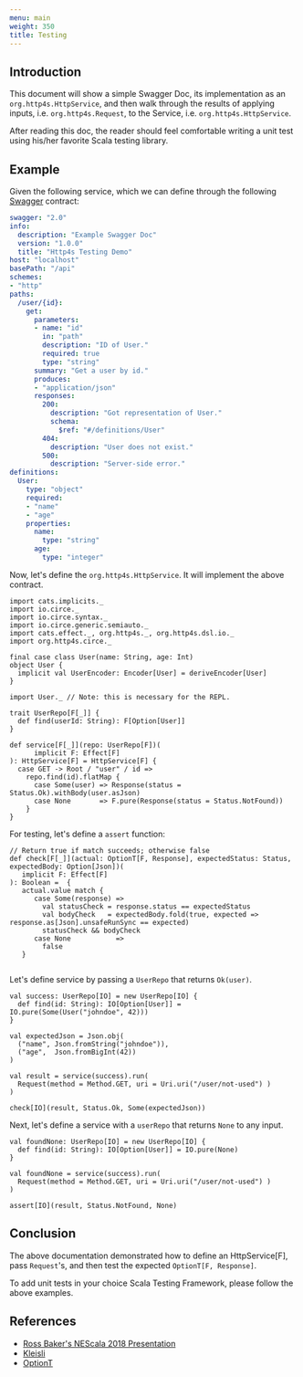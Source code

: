 ```yaml
---
menu: main
weight: 350
title: Testing
---
```


## Introduction

This document will show a simple Swagger Doc, its implementation as an `org.http4s.HttpService`, and then
walk through the results of applying inputs, i.e. `org.http4s.Request`, to the Service, i.e. `org.http4s.HttpService`.

After reading this doc, the reader should feel comfortable writing a unit test using his/her favorite Scala testing library.

## Example

Given the following service, which we can define through the following [Swagger](https://swagger.io/) contract:

```yaml
swagger: "2.0"
info:
  description: "Example Swagger Doc"
  version: "1.0.0"
  title: "Http4s Testing Demo"
host: "localhost"
basePath: "/api"
schemes:
- "http"
paths:
  /user/{id}:
    get:
      parameters:
      - name: "id"
        in: "path"
        description: "ID of User."
        required: true
        type: "string"    
      summary: "Get a user by id."
      produces:
      - "application/json"
      responses:
        200:
          description: "Got representation of User."
          schema:
            $ref: "#/definitions/User"
        404: 
          description: "User does not exist."
        500:
          description: "Server-side error."  
definitions:
  User:
    type: "object"
    required:
    - "name"
    - "age"
    properties:
      name:
        type: "string"
      age:
        type: "integer"
``` 

Now, let's define the `org.http4s.HttpService`. It will implement the above contract.

```tut:book
import cats.implicits._
import io.circe._
import io.circe.syntax._
import io.circe.generic.semiauto._
import cats.effect._, org.http4s._, org.http4s.dsl.io._
import org.http4s.circe._

final case class User(name: String, age: Int)
object User {
  implicit val UserEncoder: Encoder[User] = deriveEncoder[User]
}

import User._ // Note: this is necessary for the REPL.

trait UserRepo[F[_]] {
  def find(userId: String): F[Option[User]]
}

def service[F[_]](repo: UserRepo[F])(
      implicit F: Effect[F]
): HttpService[F] = HttpService[F] {
  case GET -> Root / "user" / id =>
    repo.find(id).flatMap {
      case Some(user) => Response(status = Status.Ok).withBody(user.asJson)
      case None       => F.pure(Response(status = Status.NotFound))
    }
}
```

For testing, let's define a `assert` function:

```tut:book
// Return true if match succeeds; otherwise false
def check[F[_]](actual: OptionT[F, Response], expectedStatus: Status, expectedBody: Option[Json])(
   implicit F: Effect[F]
): Boolean =  {
   actual.value match {
      case Some(response) => 
        val statusCheck = response.status == expectedStatus 
        val bodyCheck   = expectedBody.fold(true, expected => response.as[Json].unsafeRunSync == expected)
        statusCheck && bodyCheck
      case None           => 
        false
   }
 
```

Let's define service by passing a `UserRepo` that returns `Ok(user)`. 

```tut:book
val success: UserRepo[IO] = new UserRepo[IO] {
  def find(id: String): IO[Option[User]] = IO.pure(Some(User("johndoe", 42)))
} 

val expectedJson = Json.obj(
  ("name", Json.fromString("johndoe")),
  ("age",  Json.fromBigInt(42))
)

val result = service(success).run(
  Request(method = Method.GET, uri = Uri.uri("/user/not-used") )
)

check[IO](result, Status.Ok, Some(expectedJson))
```

Next, let's define a service with a `userRepo` that returns `None` to any input.

```tut:book
val foundNone: UserRepo[IO] = new UserRepo[IO] {
  def find(id: String): IO[Option[User]] = IO.pure(None)
} 

val foundNone = service(success).run(
  Request(method = Method.GET, uri = Uri.uri("/user/not-used") )
)

assert[IO](result, Status.NotFound, None)
```

## Conclusion

The above documentation demonstrated how to define an HttpService[F], pass `Request`'s, and then 
test the expected `OptionT[F, Response]`.

To add unit tests in your choice Scala Testing Framework, please follow the above examples.

## References

* [Ross Baker's NEScala 2018 Presentation](https://rossabaker.github.io/boston-http4s/#2)
* [Kleisli](https://typelevel.org/cats/datatypes/kleisli.html)
* [OptionT](https://typelevel.org/cats/datatypes/optiont.html)

